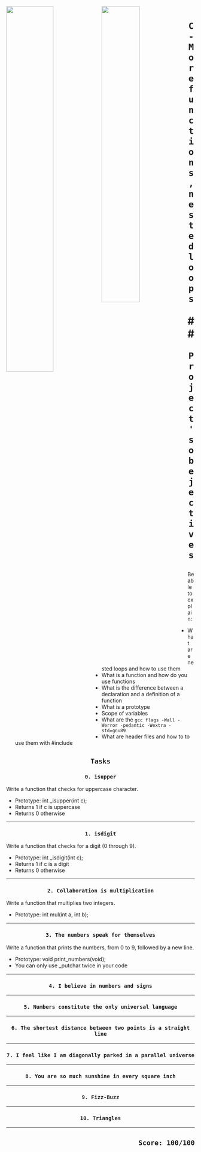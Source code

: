 <img align=left width="50%" src="https://cdn.educba.com/academy/wp-content/uploads/2020/02/nested-loop-in-c.jpg.webp" />
<img align=left width="45%" src="https://encrypted-tbn0.gstatic.com/images?q=tbn:ANd9GcTNF0wjGcN9ql4wB5bk8HGHENLtORgmK1YA4Q&usqp=CAU" />

# <p align=center>`C - More functions, nested loops`</p>## <p align=center> `Project's obejectives` </p>
Be able to explain:
- What are nested loops and how to use them
- What is a function and how do you use functions
- What is the difference between a declaration and a definition of a function
- What is a prototype
- Scope of variables
- What are the `gcc flags -Wall -Werror -pedantic -Wextra -std=gnu89`
- What are header files and how to to use them with #include

## <p align=center>`Tasks`</p>

### <p align=center>`0. isupper`</p>
Write a function that checks for uppercase character.

- Prototype: int _isupper(int c);
- Returns 1 if c is uppercase
- Returns 0 otherwise
----------------------------------------
### <p align=center>`1. isdigit`</p>
Write a function that checks for a digit (0 through 9).

- Prototype: int _isdigit(int c);
- Returns 1 if c is a digit
- Returns 0 otherwise
----------------------------------------
### <p align=center>`2. Collaboration is multiplication`</p>
Write a function that multiplies two integers.

- Prototype: int mul(int a, int b);
----------------------------------------
### <p align=center>`3. The numbers speak for themselves`</p>
Write a function that prints the numbers, from 0 to 9, followed by a new line.

- Prototype: void print_numbers(void);
- You can only use _putchar twice in your code
----------------------------------------
### <p align=center>`4. I believe in numbers and signs`</p>
----------------------------------------
### <p align=center>`5. Numbers constitute the only universal language`</p>
----------------------------------------
### <p align=center>`6. The shortest distance between two points is a straight line`</p>
----------------------------------------
### <p align=center>`7. I feel like I am diagonally parked in a parallel universe`</p>
----------------------------------------
### <p align=center>`8. You are so much sunshine in every square inch`</p>
----------------------------------------
### <p align=center>`9. Fizz-Buzz`</p>
----------------------------------------
### <p align=center>`10. Triangles`</p>
----------------------------------------
## <p align=right>`Score: 100/100`</p>
